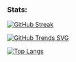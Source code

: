 ### Stats:
[![GitHub Streak](http://github-readme-streak-stats.herokuapp.com?user=snailrake&theme=dark&background=000000)](https://git.io/streak-stats)

[![GitHub Trends SVG](https://api.githubtrends.io/snailrake/svg/avgupta456/langs)](https://githubtrends.io)

[![Top Langs](https://github-readme-stats.vercel.app/api/top-langs/?username=snailrake&layout=compact&theme=vision-friendly-dark)](https://github.com/anuraghazra/github-readme-stats)
